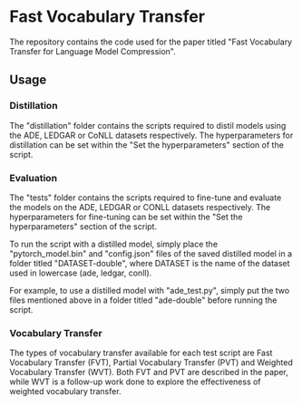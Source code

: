 # Fast Vocabulary Transfer
The repository contains the code used for the paper titled "Fast Vocabulary Transfer for Language Model Compression".

## Usage

### Distillation
The "distillation" folder contains the scripts required to distil models using the ADE, LEDGAR or CoNLL datasets respectively. The hyperparameters for distillation can be set within the "Set the hyperparameters" section of the script.

### Evaluation
The "tests" folder contains the scripts required to fine-tune and evaluate the models on the ADE, LEDGAR or CONLL datasets respectively. The hyperparameters for fine-tuning can be set within the "Set the hyperparameters" section of the script.

To run the script with a distilled model, simply place the "pytorch_model.bin" and "config.json" files of the saved distilled model in a folder titled "DATASET-double", where DATASET is the name of the dataset used in lowercase (ade, ledgar, conll).

For example, to use a distilled model with "ade_test.py", simply put the two files mentioned above in a folder titled "ade-double" before running the script.

### Vocabulary Transfer
The types of vocabulary transfer available for each test script are Fast Vocabulary Transfer (FVT), Partial Vocabulary Transfer (PVT) and Weighted Vocabulary Transfer (WVT). Both FVT and PVT are described in the paper, while WVT is a follow-up work done to explore the effectiveness of weighted vocabulary transfer.
